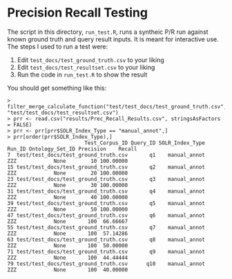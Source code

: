 # Precision Recall Testing

The script in this directory, `run_test.R`, runs a syntheic P/R run against known ground truth and query result inputs.
It is meant for interactive use.
The steps I used to run a test were:

1. Edit `test_docs/test_ground_truth.csv` to your liking
2. Edit `test_docs/test_resultset.csv` to your liking
3. Run the code in `run_test.R` to show the result

You should get something like this:

```{R}
> filter_merge_calculate_function("test/test_docs/test_ground_truth.csv", "test/test_docs/test_resultset.csv")
> prr <- read.csv("results/Prec_Recall_Results.csv", stringsAsFactors = FALSE)
> prr <- prr[prr$SOLR_Index_Type == "manual_annot",]
> prr[order(prr$SOLR_Index_Type),]
                         Test_Corpus_ID Query_ID SOLR_Index_Type Run_ID Ontology_Set_ID Precision    Recall
7  test/test_docs/test_ground_truth.csv       q1    manual_annot    ZZZ            None        10 100.00000
15 test/test_docs/test_ground_truth.csv       q2    manual_annot    ZZZ            None        20 100.00000
23 test/test_docs/test_ground_truth.csv       q3    manual_annot    ZZZ            None        30 100.00000
31 test/test_docs/test_ground_truth.csv       q4    manual_annot    ZZZ            None        40 100.00000
39 test/test_docs/test_ground_truth.csv       q5    manual_annot    ZZZ            None        50 100.00000
47 test/test_docs/test_ground_truth.csv       q6    manual_annot    ZZZ            None       100  66.66667
55 test/test_docs/test_ground_truth.csv       q7    manual_annot    ZZZ            None       100  57.14286
63 test/test_docs/test_ground_truth.csv       q8    manual_annot    ZZZ            None       100  50.00000
71 test/test_docs/test_ground_truth.csv       q9    manual_annot    ZZZ            None       100  44.44444
79 test/test_docs/test_ground_truth.csv      q10    manual_annot    ZZZ            None       100  40.00000
```